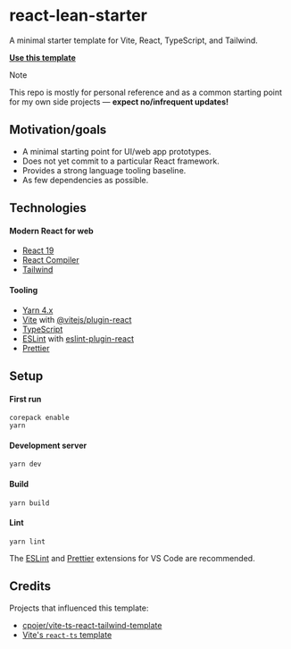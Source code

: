 # react-lean-starter

A minimal starter template for Vite, React, TypeScript, and Tailwind.

[**Use this template**](https://github.com/new?template_name=react-lean-starter&template_owner=huntie)

> [!Note]
> This repo is mostly for personal reference and as a common starting point for my own side projects — **expect no/infrequent updates!**

## Motivation/goals

- A minimal starting point for UI/web app prototypes.
- Does not yet commit to a particular React framework.
- Provides a strong language tooling baseline.
- As few dependencies as possible.

## Technologies

#### Modern React for web

- [React 19](https://react.dev/)
- [React Compiler](https://react.dev/learn/react-compiler)
- [Tailwind](https://tailwindcss.com/)

#### Tooling

- [Yarn 4.x](https://yarnpkg.com/)
- [Vite](https://vite.dev/) with [@vitejs/plugin-react](https://github.com/vitejs/vite-plugin-react)
- [TypeScript](https://www.typescriptlang.org/)
- [ESLint](https://eslint.org/) with [eslint-plugin-react](https://github.com/jsx-eslint/eslint-plugin-react)
- [Prettier](https://prettier.io/)

## Setup

#### First run

    corepack enable
    yarn

#### Development server

    yarn dev
    
#### Build

    yarn build

#### Lint

    yarn lint
    
The [ESLint](https://marketplace.visualstudio.com/items?itemName=dbaeumer.vscode-eslint) and [Prettier](https://marketplace.visualstudio.com/items?itemName=esbenp.prettier-vscode) extensions for VS Code are recommended.

## Credits

Projects that influenced this template:

- [cpojer/vite-ts-react-tailwind-template](https://github.com/cpojer/vite-ts-react-tailwind-template)
- [Vite's `react-ts` template](https://stackblitz.com/edit/vitejs-vite-mzywbgqd?file=index.html&terminal=dev)
